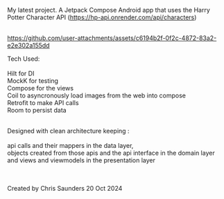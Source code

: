My latest project. A Jetpack Compose Android app that uses the Harry Potter Character API (https://hp-api.onrender.com/api/characters) <br />
<br />



https://github.com/user-attachments/assets/c6194b2f-0f2c-4872-83a2-e2e302a155dd





Tech Used:<br />
<br />
Hilt for DI<br />
MockK for testing<br />
Compose for the views<br />
Coil to asyncronously load images from the web into compose<br />
Retrofit to make API calls<br />
Room to persist data<br />
<br />

Designed with clean architecture keeping :<br />
<br />
api calls and their mappers in the data layer, <br />
objects created from those apis and the api interface in the domain layer <br />
and views and viewmodels in the presentation layer<br />
<br />
<br />

Created by Chris Saunders 20 Oct 2024
